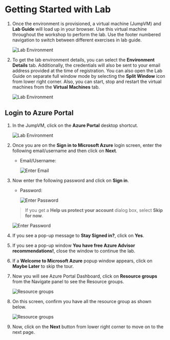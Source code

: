 # Getting Started with Lab

1. Once the environment is provisioned, a virtual machine (JumpVM) and **Lab Guide** will load up in your browser. Use this virtual machine throughout the workshop to perform the lab. Use the footer numbered navigation to switch between different exercises in lab guide.

   ![](./media/getting-started4.png "Lab Environment")

1. To get the lab environment details, you can select the **Environment Details** tab. Additionally, the credentials will also be sent to your email address provided at the time of registration. You can also open the Lab Guide on separate full window mode by selecting the **Split Window** icon from lower right corner. Also, you can start, stop and restart the virtual machines from the **Virtual Machines** tab.

   ![](./media/getting-started2.png "Lab Environment")
 

## Login to Azure Portal
1. In the JumpVM, click on the **Azure Portal** desktop shortcut.

   ![](./media/getting-started4.png "Lab Environment")
   
1. Once you are on the **Sign in to Microsoft Azure** login screen, enter the following email/username and then click on **Next**. 
   * Email/Username: **<inject key="AzureAdUserEmail"></inject>**
   
     ![](./media/image7.png "Enter Email")
     
1. Now enter the following password and click on **Sign in**.
   * Password: **<inject key="AzureAdUserPassword"></inject>**
   
     ![](./media/image8.png "Enter Password")
     
   > If you get a **Help us protect your account** dialog box, select **Skip for now**.

       
    ![](./media/MFA.png "Enter Password")
  
1. If you see a pop-up message to **Stay Signed in?**, click on **Yes**.

1. If you see a pop-up window **You have free Azure Advisor recommendations!**, close the window to continue the lab.

1. If a **Welcome to Microsoft Azure** popup window appears, click on **Maybe Later** to skip the tour.
   
1. Now you will see Azure Portal Dashboard, click on **Resource groups** from the Navigate panel to see the Resource groups.

    ![](./media/select-rg.png "Resource groups")
   
1. On this screen, confirm you have all the resource group as shown below.

    ![](./media/getting-started3.png "Resource groups")
   
1. Now, click on the **Next** button from lower right corner to move on to the next page.

